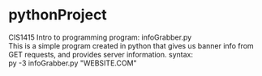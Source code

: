 # pythonProject
CIS1415 Intro to programming
program: infoGrabber.py
<br>This is a simple program created in python that gives us banner info from GET requests, and provides server information.
syntax:
<br>py -3 infoGrabber.py "WEBSITE.COM"</br>
